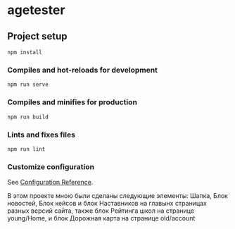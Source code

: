 # agetester

## Project setup
```
npm install
```

### Compiles and hot-reloads for development
```
npm run serve
```

### Compiles and minifies for production
```
npm run build
```

### Lints and fixes files
```
npm run lint
```

### Customize configuration
See [Configuration Reference](https://cli.vuejs.org/config/).

В этом проекте мною были сделаны следующие элементы: Шапка, Блок новостей, Блок кейсов и блок Наставников на главынх страницах разных версий сайта, также блок Рейтинга школ на странице young/Home, и блок Дорожная карта на странице old/account
